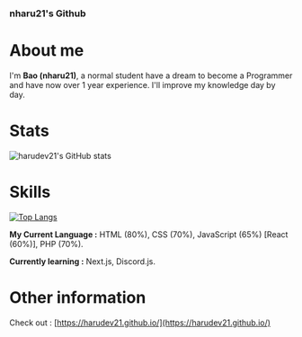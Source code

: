 ### nharu21's Github

# **About me**

I'm **Bao (nharu21)**, a normal student have a dream to become a Programmer and have now over 1 year experience.
I'll improve my knowledge day by day.

# **Stats**

![harudev21's GitHub stats](https://github-readme-stats.vercel.app/api?username=harudev21&show_icons=true&theme=dracula)

# **Skills**

[![Top Langs](https://github-readme-stats.vercel.app/api/top-langs/?username=harudev21)](https://github.com/harudev21/harudev21.github.io)

**My Current Language :** HTML (80%), CSS (70%), JavaScript (65%) [React (60%)], PHP (70%).

**Currently learning :** Next.js, Discord.js.

# **Other information**

Check out : [https://harudev21.github.io/](https://harudev21.github.io/)
